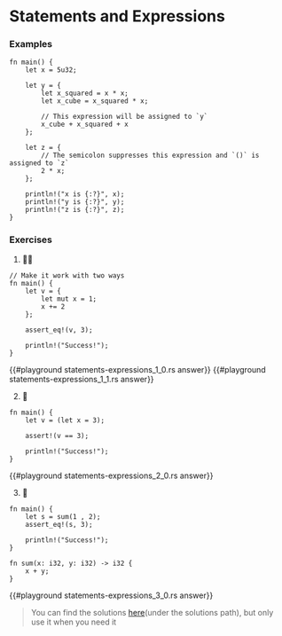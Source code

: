 # Statements and Expressions

### Examples

```rust,editable
fn main() {
    let x = 5u32;

    let y = {
        let x_squared = x * x;
        let x_cube = x_squared * x;

        // This expression will be assigned to `y`
        x_cube + x_squared + x
    };

    let z = {
        // The semicolon suppresses this expression and `()` is assigned to `z`
        2 * x;
    };

    println!("x is {:?}", x);
    println!("y is {:?}", y);
    println!("z is {:?}", z);
}
```

### Exercises

1. 🌟🌟

```rust,editable
// Make it work with two ways
fn main() {
    let v = {
        let mut x = 1;
        x += 2
    };

    assert_eq!(v, 3);

    println!("Success!");
}
```
{{#playground statements-expressions_1_0.rs answer}}
{{#playground statements-expressions_1_1.rs answer}}

2. 🌟

```rust,editable
fn main() {
    let v = (let x = 3);

    assert!(v == 3);

    println!("Success!");
}
```
{{#playground statements-expressions_2_0.rs answer}}

3. 🌟

```rust,editable
fn main() {
    let s = sum(1 , 2);
    assert_eq!(s, 3);

    println!("Success!");
}

fn sum(x: i32, y: i32) -> i32 {
    x + y;
}
```
{{#playground statements-expressions_3_0.rs answer}}

> You can find the solutions [here](https://github.com/sunface/rust-by-practice)(under the solutions path), but only use it when you need it
